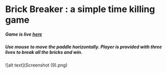 # Brick Breaker : a simple time killing game

##### Game is live [here](https://dsahu1997.000webhostapp.com/games/Brick%20Breaker/game.html)

##### Use mouse to move the paddle horizontally. Player is provided with three lives to break all the bricks and win.

![alt text](Screenshot (9).png)
